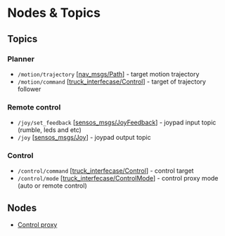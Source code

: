 # Nodes & Topics

## Topics

### Planner
- `/motion/trajectory` [[nav_msgs/Path]([nav_msgs/Path](http://docs.ros.org/en/lunar/api/nav_msgs/html/msg/Path.html))] - target motion trajectory
- `/motion/command` [[truck_interfecase/Control](https://github.com/robotics-laboratory/truck/blob/master/packages/truck_interfaces/msg/Control.msg)] - target of trajectory follower

### Remote control
- `/joy/set_feedback` [[sensos_msgs/JoyFeedback](http://docs.ros.org/en/melodic/api/sensor_msgs/html/msg/JoyFeedback.html)] - joypad input topic (rumble, leds and etc)
- `/joy` [[sensos_msgs/Joy](http://docs.ros.org/en/melodic/api/sensor_msgs/html/msg/Joy.html)] - joypad output topic

### Control
- `/control/command` [[truck_interfecase/Control](https://github.com/robotics-laboratory/truck/blob/master/packages/truck_interfaces/msg/Control.msg)] - control target
- `/control/mode` [[truck_interfecase/ControlMode](https://github.com/robotics-laboratory/truck/blob/master/packages/truck_interfaces/msg/ControlMode.msg)] - control proxy mode (auto or remote control)

## Nodes
- [Control proxy](../packages/control_proxy/readme.md)
